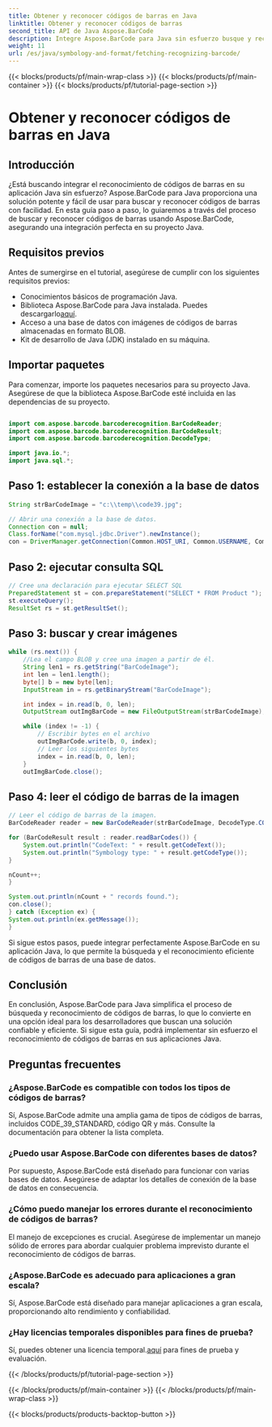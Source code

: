 ```yaml
---
title: Obtener y reconocer códigos de barras en Java
linktitle: Obtener y reconocer códigos de barras
second_title: API de Java Aspose.BarCode
description: Integre Aspose.BarCode para Java sin esfuerzo busque y reconozca códigos de barras de una base de datos. Descárguelo ahora para disfrutar de una experiencia de integración perfecta de códigos de barras.
weight: 11
url: /es/java/symbology-and-format/fetching-recognizing-barcode/
---
```


{{< blocks/products/pf/main-wrap-class >}}
{{< blocks/products/pf/main-container >}}
{{< blocks/products/pf/tutorial-page-section >}}

# Obtener y reconocer códigos de barras en Java


## Introducción

¿Está buscando integrar el reconocimiento de códigos de barras en su aplicación Java sin esfuerzo? Aspose.BarCode para Java proporciona una solución potente y fácil de usar para buscar y reconocer códigos de barras con facilidad. En esta guía paso a paso, lo guiaremos a través del proceso de buscar y reconocer códigos de barras usando Aspose.BarCode, asegurando una integración perfecta en su proyecto Java.

## Requisitos previos

Antes de sumergirse en el tutorial, asegúrese de cumplir con los siguientes requisitos previos:

- Conocimientos básicos de programación Java.
-  Biblioteca Aspose.BarCode para Java instalada. Puedes descargarlo[aquí](https://releases.aspose.com/barcode/java/).
- Acceso a una base de datos con imágenes de códigos de barras almacenadas en formato BLOB.
- Kit de desarrollo de Java (JDK) instalado en su máquina.

## Importar paquetes

Para comenzar, importe los paquetes necesarios para su proyecto Java. Asegúrese de que la biblioteca Aspose.BarCode esté incluida en las dependencias de su proyecto.

```java

import com.aspose.barcode.barcoderecognition.BarCodeReader;
import com.aspose.barcode.barcoderecognition.BarCodeResult;
import com.aspose.barcode.barcoderecognition.DecodeType;

import java.io.*;
import java.sql.*;
```

## Paso 1: establecer la conexión a la base de datos

```java
String strBarCodeImage = "c:\\temp\\code39.jpg";

// Abrir una conexión a la base de datos.
Connection con = null;
Class.forName("com.mysql.jdbc.Driver").newInstance();
con = DriverManager.getConnection(Common.HOST_URI, Common.USERNAME, Common.PASSWORD);
```

## Paso 2: ejecutar consulta SQL

```java
// Cree una declaración para ejecutar SELECT SQL
PreparedStatement st = con.prepareStatement("SELECT * FROM Product ");
st.executeQuery();
ResultSet rs = st.getResultSet();
```

## Paso 3: buscar y crear imágenes

```java
while (rs.next()) {
    //Lea el campo BLOB y cree una imagen a partir de él.
    String len1 = rs.getString("BarCodeImage");
    int len = len1.length();
    byte[] b = new byte[len];
    InputStream in = rs.getBinaryStream("BarCodeImage");

    int index = in.read(b, 0, len);
    OutputStream outImgBarCode = new FileOutputStream(strBarCodeImage);

    while (index != -1) {
        // Escribir bytes en el archivo
        outImgBarCode.write(b, 0, index);
        // Leer los siguientes bytes
        index = in.read(b, 0, len);
    }
    outImgBarCode.close();
```

## Paso 4: leer el código de barras de la imagen

```java
// Leer el código de barras de la imagen.
BarCodeReader reader = new BarCodeReader(strBarCodeImage, DecodeType.CODE_39_STANDARD);

for (BarCodeResult result : reader.readBarCodes()) {
    System.out.println("CodeText: " + result.getCodeText());
    System.out.println("Symbology type: " + result.getCodeType());
}

nCount++;
}

System.out.println(nCount + " records found.");
con.close();
} catch (Exception ex) {
System.out.println(ex.getMessage());
}
```

Si sigue estos pasos, puede integrar perfectamente Aspose.BarCode en su aplicación Java, lo que permite la búsqueda y el reconocimiento eficiente de códigos de barras de una base de datos.

## Conclusión

En conclusión, Aspose.BarCode para Java simplifica el proceso de búsqueda y reconocimiento de códigos de barras, lo que lo convierte en una opción ideal para los desarrolladores que buscan una solución confiable y eficiente. Si sigue esta guía, podrá implementar sin esfuerzo el reconocimiento de códigos de barras en sus aplicaciones Java.

## Preguntas frecuentes

### ¿Aspose.BarCode es compatible con todos los tipos de códigos de barras?
Sí, Aspose.BarCode admite una amplia gama de tipos de códigos de barras, incluidos CODE_39_STANDARD, código QR y más. Consulte la documentación para obtener la lista completa.

### ¿Puedo usar Aspose.BarCode con diferentes bases de datos?
Por supuesto, Aspose.BarCode está diseñado para funcionar con varias bases de datos. Asegúrese de adaptar los detalles de conexión de la base de datos en consecuencia.

### ¿Cómo puedo manejar los errores durante el reconocimiento de códigos de barras?
El manejo de excepciones es crucial. Asegúrese de implementar un manejo sólido de errores para abordar cualquier problema imprevisto durante el reconocimiento de códigos de barras.

### ¿Aspose.BarCode es adecuado para aplicaciones a gran escala?
Sí, Aspose.BarCode está diseñado para manejar aplicaciones a gran escala, proporcionando alto rendimiento y confiabilidad.

### ¿Hay licencias temporales disponibles para fines de prueba?
 Sí, puedes obtener una licencia temporal.[aquí](https://purchase.aspose.com/temporary-license/) para fines de prueba y evaluación.

{{< /blocks/products/pf/tutorial-page-section >}}

{{< /blocks/products/pf/main-container >}}
{{< /blocks/products/pf/main-wrap-class >}}

{{< blocks/products/products-backtop-button >}}
